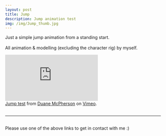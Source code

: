 ```yaml
---
layout: post
title: Jump   
description: Jump animation test
img: /img/Jump_thumb.jpg
---
```


Just a simple jump animation from a standing start.
<br>
<br>
All animation & modelling (excluding the character rig) by myself.

<div class="embed-container"><iframe src="https://player.vimeo.com/video/180002844" frameborder="0" allowfullscreen></iframe></div>
<div class="col three caption">
	<a href="https://vimeo.com/180002844">Jump test</a> from <a href="https://vimeo.com/duanemcpherson">Duane McPherson</a> on <a href="https://vimeo.com">Vimeo</a>.
</div>

<br>
<hr/>
<br>
<span class="contacticon center">
	<a href="http://duanemcpherson.com/contact/"><i class="fa fa-envelope-square"></i></a>
   	<a href="https://www.linkedin.com/in/duane-mcpherson" target="_blank"><i class="fa fa-linkedin-square"></i></a>
    <a href="http://vimeo.com/duanemcpherson" target="_blank"><i class="fa fa-vimeo-square"></i></a>
    <a href="http://dmcmodelling.tumblr.com/" target="_blank"><i class="fa fa-tumblr-square"></i></a>
	<a href="https://twitter.com/duanemcpherson" target="_blank"><i class="fa fa-twitter-square"></i></a>
</span>

<div class="col three caption">
	Please use one of the above links to get in contact with me :)
</div>

